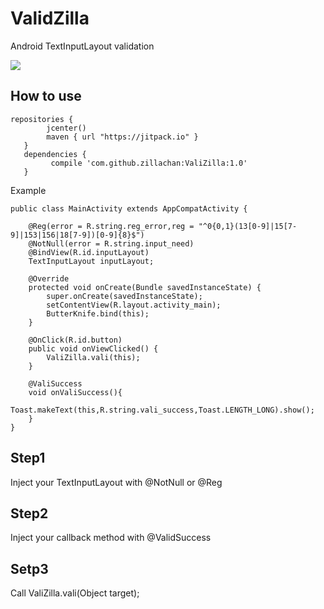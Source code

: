 # ValidZilla
Android TextInputLayout validation

[![](https://jitpack.io/v/zillachan/ValidZilla.svg)](https://jitpack.io/#zillachan/ValidZilla)
## How to use

```
repositories {
        jcenter()
        maven { url "https://jitpack.io" }
   }
   dependencies {
         compile 'com.github.zillachan:ValiZilla:1.0'
   }
```
Example
```
public class MainActivity extends AppCompatActivity {

    @Reg(error = R.string.reg_error,reg = "^0{0,1}(13[0-9]|15[7-9]|153|156|18[7-9])[0-9]{8}$")
    @NotNull(error = R.string.input_need)
    @BindView(R.id.inputLayout)
    TextInputLayout inputLayout;

    @Override
    protected void onCreate(Bundle savedInstanceState) {
        super.onCreate(savedInstanceState);
        setContentView(R.layout.activity_main);
        ButterKnife.bind(this);
    }

    @OnClick(R.id.button)
    public void onViewClicked() {
        ValiZilla.vali(this);
    }

    @ValiSuccess
    void onValiSuccess(){
        Toast.makeText(this,R.string.vali_success,Toast.LENGTH_LONG).show();
    }
}

```
## Step1
Inject your TextInputLayout with @NotNull or @Reg

## Step2
Inject your callback method with @ValidSuccess

## Setp3

Call ValiZilla.vali(Object target);

